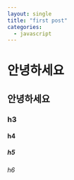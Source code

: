 ```yaml
---
layout: single
title: "first post"
categories:
  - javascript
---
```


# 안녕하세요

## 안녕하세요

### h3

#### h4

##### h5

###### h6

